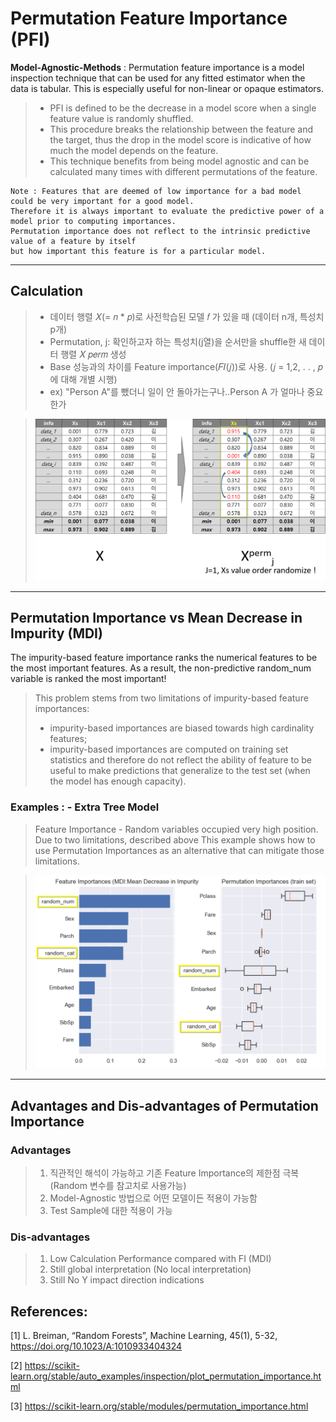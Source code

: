 
# Permutation Feature Importance (PFI)
<b>Model-Agnostic-Methods</b> : Permutation feature importance is a model inspection technique that can be used for any fitted estimator when the data is tabular. 
This is especially useful for non-linear or opaque estimators. 

> - PFI is defined to be the decrease in a model score when a single feature value is randomly shuffled. 
> - This procedure breaks the relationship between the feature and the target, thus the drop in the model score is indicative of how much the model depends on the feature. 
> - This technique benefits from being model agnostic and can be calculated many times with different permutations of the feature.

```
Note : Features that are deemed of low importance for a bad model could be very important for a good model. 
Therefore it is always important to evaluate the predictive power of a model prior to computing importances.
Permutation importance does not reflect to the intrinsic predictive value of a feature by itself 
but how important this feature is for a particular model.
```

---

## Calculation
> - 데이터 행렬 𝑋(= 𝑛 * 𝑝)로 사전학습된 모델 𝑓 가 있을 때 (데이터 n개, 특성치 p개) 
> - Permutation, j: 확인하고자 하는 특성치(j열)을 순서만을 shuffle한 새 데이터 행렬 𝑋 𝑝𝑒𝑟𝑚 생성
> - Base 성능과의 차이를 Feature importance(𝐹𝐼(𝑗))로 사용. (𝑗 = 1,2, . . , 𝑝 에 대해 개별 시행)
> - ex) "Person A"를 뺐더니 일이 안 돌아가는구나..Person A 가 얼마나 중요한가

> <img src="images/FI_Shuffle.png" alt="drawing" style="width:600px;"/>

---

## Permutation Importance vs Mean Decrease in Impurity (MDI)
The impurity-based feature importance ranks the numerical features to be the most important features. 
As a result, the non-predictive random_num variable is ranked the most important!

> This problem stems from two limitations of impurity-based feature importances:
> - impurity-based importances are biased towards high cardinality features;
> - impurity-based importances are computed on training set statistics 
>   and therefore do not reflect the ability of feature to be useful to make predictions that generalize to the test set (when the model has enough capacity).

### Examples : <titanic Data> - Extra Tree Model
> Feature Importance - Random variables occupied very high position. Due to two limitations, described above
> This example shows how to use Permutation Importances as an alternative that can mitigate those limitations.

><img src="images/FI_Example.png" alt="drawing" style="width:600px;"/>
  
---
  
## Advantages and Dis-advantages of Permutation Importance
### Advantages
> 1. 직관적인 해석이 가능하고 기존 Feature Importance의 제한점 극복 (Random 변수를 참고치로 사용가능)
> 2. Model-Agnostic 방법으로 어떤 모델이든 적용이 가능함
> 3. Test Sample에 대한 적용이 가능
  
### Dis-advantages
> 1. Low Calculation Performance compared with FI (MDI)
> 2. Still global interpretation (No local interpretation)
> 3. Still No Y impact direction indications 


## References:
[1] L. Breiman, “Random Forests”, Machine Learning, 45(1), 5-32, https://doi.org/10.1023/A:1010933404324
  
[2] https://scikit-learn.org/stable/auto_examples/inspection/plot_permutation_importance.html
  
[3] https://scikit-learn.org/stable/modules/permutation_importance.html
